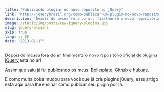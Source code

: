 ```yaml
---
title: "Publicando plugins no novo repositório jQuery"
link: "http://jquerybrasil.org/como-publicar-um-plugin-no-novo-repositorio-do-jquery/"
description: "Depois de meses fora do ar, finalmente o novo repositório oficial de plugins jQuery está no ar! Muita coisa mudou para você que já cria plugins jQuery e esse artigo está aqui para lhe ensinar como publicar seu plugin por lá."
image: /static/img/posts/new-jquery-plugins.jpg
slug: jquery-plugins
skip: true
lang: pt-BR
date: "2013-01-17"
---
```


Depois de meses fora do ar, finalmente o [novo repositório oficial de plugins jQuery](http://plugins.jquery.com/) está no ar!

Assim que saiu já fui publicando os meus: [Boilerplate](http://plugins.jquery.com/boilerplate/), [Github](http://plugins.jquery.com/github/) e [hub.me](http://plugins.jquery.com/hub.me/).

E como muita coisa mudou para você que já cria plugins jQuery, esse artigo está aqui para lhe ensinar como publicar seu plugin por lá.
